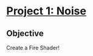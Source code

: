 # [Project 1: Noise](https://github.com/CIS-566-Fall-2022/hw01-fireball-base)

## Objective

Create a Fire Shader!
